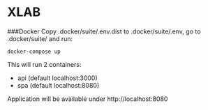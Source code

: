 XLAB
=========

###Docker
Copy .docker/suite/.env.dist to .docker/suite/.env, go to .docker/suite/ and run:<br>
```
docker-compose up
```
This will run 2 containers:
- api (default localhost:3000)
- spa (default localhost:8080)

Application will be available under http://localhost:8080
